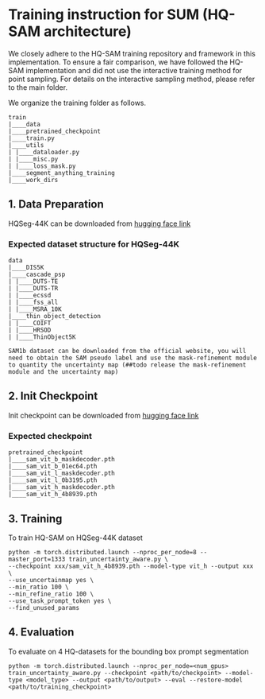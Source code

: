 # Training instruction for SUM (HQ-SAM architecture)

We closely adhere to the HQ-SAM training repository and framework in this implementation. To ensure a fair comparison, we have followed the HQ-SAM implementation and did not use the interactive training method for point sampling. For details on the interactive sampling method, please refer to the main folder.

We organize the training folder as follows.
```
train
|____data
|____pretrained_checkpoint
|____train.py
|____utils
| |____dataloader.py
| |____misc.py
| |____loss_mask.py
|____segment_anything_training
|____work_dirs
```

## 1. Data Preparation

HQSeg-44K can be downloaded from [hugging face link](https://huggingface.co/sam-hq-team/sam-hq-training/tree/main/data)

### Expected dataset structure for HQSeg-44K

```
data
|____DIS5K
|____cascade_psp
| |____DUTS-TE
| |____DUTS-TR
| |____ecssd
| |____fss_all
| |____MSRA_10K
|____thin_object_detection
| |____COIFT
| |____HRSOD
| |____ThinObject5K

SAM1b dataset can be downloaded from the official website, you will need to obtain the SAM pseudo label and use the mask-refinement module to quantity the uncertainty map (##todo release the mask-refinement module and the uncertainty map)
```

## 2. Init Checkpoint
Init checkpoint can be downloaded from [hugging face link](https://huggingface.co/sam-hq-team/sam-hq-training/tree/main/pretrained_checkpoint)

### Expected checkpoint

```
pretrained_checkpoint
|____sam_vit_b_maskdecoder.pth
|____sam_vit_b_01ec64.pth
|____sam_vit_l_maskdecoder.pth
|____sam_vit_l_0b3195.pth
|____sam_vit_h_maskdecoder.pth
|____sam_vit_h_4b8939.pth

```

## 3. Training
To train HQ-SAM on HQSeg-44K dataset

```
python -m torch.distributed.launch --nproc_per_node=8 --master_port=1333 train_uncertainty_aware.py \
--checkpoint xxx/sam_vit_h_4b8939.pth --model-type vit_h --output xxx \
--use_uncertainmap yes \
--min_ratio 100 \
--min_refine_ratio 100 \
--use_task_prompt_token yes \
--find_unused_params 
```


## 4. Evaluation
To evaluate on 4 HQ-datasets for the bounding box prompt segmentation

```
python -m torch.distributed.launch --nproc_per_node=<num_gpus> train_uncertainty_aware.py --checkpoint <path/to/checkpoint> --model-type <model_type> --output <path/to/output> --eval --restore-model <path/to/training_checkpoint>
```
